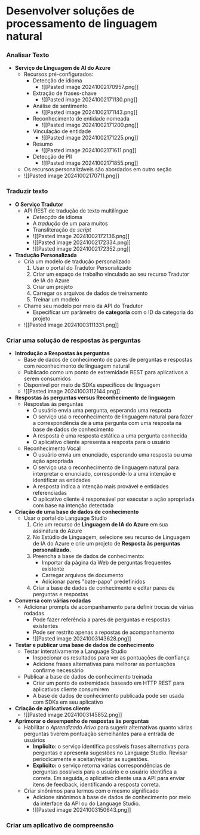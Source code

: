 # Desenvolver soluções de processamento de linguagem natural
### Analisar Texto
- **Serviço de Linguagem de AI do Azure**
	- Recursos pré-configurados:
		- Detecção de idioma
			- ![[Pasted image 20241002170957.png]]
		- Extração de frases-chave
			- ![[Pasted image 20241002171130.png]]
		- Análise de sentimento
			- ![[Pasted image 20241002171143.png]]
		- Reconhecimento de entidade nomeada
			- ![[Pasted image 20241002171200.png]]
		- Vinculação de entidade
			- ![[Pasted image 20241002171225.png]]
		- Resumo 
			- ![[Pasted image 20241002171611.png]]
		- Detecção de PII
			- ![[Pasted image 20241002171855.png]]
	- Os recursos personalizáveis são abordados em outro seção
	- ![[Pasted image 20241002170711.png]]
### Traduzir texto
- **O Serviço Tradutor**
	- API REST de tradução de texto multilíngue
		- *Detecção* de idioma
		- A *tradução* de um para muitos
		- Transliteração de *script*
		- ![[Pasted image 20241002172136.png]]
		- ![[Pasted image 20241002172334.png]]
		- ![[Pasted image 20241002172352.png]]
-   **Tradução Personalizada**
	- Cria um modelo de tradução personalizado
		1. Usar o portal do Tradutor Personalizado
		2. Criar um espaço de trabalho vinculado ao seu recurso Tradutor de IA do Azure
		3. Criar um projeto
		4. Carregar os arquivos de dados de treinamento
		5. Treinar um modelo
	- Chame seu modelo por meio da API do Tradutor
		- Especificar um parâmetro de **categoria** com o ID da categoria do projeto
	- ![[Pasted image 20241003111331.png]]
### Criar uma solução de respostas às perguntas
- **Introdução a Respostas às perguntas**
	- Base de dados de conhecimento de pares de perguntas e respostas com reconhecimento de linguagem natural
	- Publicado como um ponto de extremidade REST para aplicativos a serem consumidos
	- Disponível por meio de SDKs específicos de linguagem
	- ![[Pasted image 20241003112144.png]]
- **Respostas às perguntas versus Reconhecimento de linguagem**
	- Respostas às perguntas
		- O usuário envia uma pergunta, esperando uma resposta
		- O serviço usa o reconhecimento de linguagem natural para fazer a correspondência de a uma pergunta com uma resposta na base de dados de conhecimento
		- A resposta é uma resposta estática a uma pergunta conhecida
		- O aplicativo cliente apresenta a resposta para o usuário
	- Reconhecimento Vocal
		- O usuário envia um enunciado, esperando uma resposta ou uma ação apropriada
		- O serviço usa o reconhecimento de linguagem natural para interpretar o enunciado, correspondê-lo a uma intenção e identificar as entidades
		- A resposta indica a intenção mais provável e entidades referenciadas
		- O aplicativo cliente é responsável por executar a ação apropriada com base na intenção detectada
- **Criação de uma base de dados de conhecimento**
	- Usar o portal do Language Studio
		1. Crie um recurso de **Linguagem de IA do Azure** em sua assinatura do Azure
		2. No Estúdio de Linguagem, selecione seu recurso de Linguagem de IA do Azure e crie um projeto de **Resposta às perguntas personalizado.**
		3. Preencha a base de dados de conhecimento:
			- Importar da página da Web de perguntas frequentes existente
			- Carregar arquivos de documento
			- Adicionar pares "bate-papo" predefinidos
		4. Criar a base de dados de conhecimento e editar pares de perguntas e respostas
- **Conversa com várias rodadas**
	- Adicionar prompts de acompanhamento para definir trocas de várias rodadas
		- Pode fazer referência a pares de perguntas e respostas existentes
		- Pode ser restrito apenas a repostas de acompanhamento
		- ![[Pasted image 20241003143628.png]]
- **Testar e publicar uma base de dados de conhecimento**
	- Testar interativamente a Language Studio
		- Inspecionar os resultados para ver as pontuações de confiança
		- Adicione frases alternativas para melhorar as pontuações confirme necessário
	- Publicar a base de dados de conhecimento treinada
		- Criar um ponto de extremidade baseado em HTTP REST para aplicativos cliente consumirem
		- A base de dados de conhecimento publicada pode ser usada com SDKs em seu aplicativo
- **Criação de aplicativos cliente**
	- ![[Pasted image 20241003145852.png]]
- **Aprimorar o desempenho de respostas às perguntas**
	- Habilitar o *Aprendizado Ativo* para sugerir alternativas quanto várias perguntas tiverem pontuação semelhantes para a entrada de usuários
		- **Implícito**: o serviço identifica possíveis frases alternativas para perguntas e apresenta sugestões no Language Studio. Revisar periodicamente e aceitar/rejeitar as sugestões.
		- **Explícito:** o serviço retorna várias correspondências de perguntas possíveis para o usuário e o usuário identifica a correta. Em seguida, o aplicativo cliente usa a API para enviar itens de feedback, identificando a resposta correta.
	- Criar sinônimos para termos com o mesmo significado
		- Adicione sinônimos à base de dados de conhecimento por meio da interface da API ou do Language Studio.
		- ![[Pasted image 20241003150643.png]]
### Criar um aplicativo de compreensão
